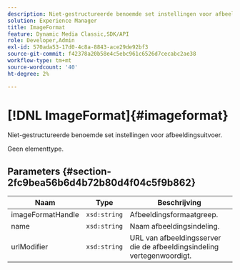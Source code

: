 ```yaml
---
description: Niet-gestructureerde benoemde set instellingen voor afbeeldingsuitvoer.
solution: Experience Manager
title: ImageFormat
feature: Dynamic Media Classic,SDK/API
role: Developer,Admin
exl-id: 570ada53-17d0-4c8a-8843-ace29de92bf3
source-git-commit: f42378a20b58e4c5ebc961c6526d7cecabc2ae38
workflow-type: tm+mt
source-wordcount: '40'
ht-degree: 2%

---
```


# [!DNL ImageFormat]{#imageformat}

Niet-gestructureerde benoemde set instellingen voor afbeeldingsuitvoer.

Geen elementtype.

## Parameters {#section-2fc9bea56b6d4b72b80d4f04c5f9b862}

| Naam | Type | Beschrijving |
|---|---|---|
| imageFormatHandle | `xsd:string` | Afbeeldingsformaatgreep. |
| name | `xsd:string` | Naam afbeeldingsindeling. |
| urlModifier | `xsd:string` | URL van afbeeldingsserver die de afbeeldingsindeling vertegenwoordigt. |
